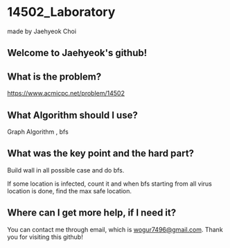 # 14502_Laboratory

made by Jaehyeok Choi

## Welcome to Jaehyeok's github!

## What is the problem?

https://www.acmicpc.net/problem/14502

## What Algorithm should I use?

Graph Algorithm , bfs

## What was the key point and the hard part?

Build wall in all possible case and do bfs.

If some location is infected, count it and when bfs starting from all virus location is done, find the max safe location.

## Where can I get more help, if I need it?

You can contact me through email, which is wogur7496@gmail.com.
Thank you for visiting this github!
